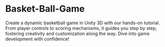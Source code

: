 # Basket-Ball-Game
Create a dynamic basketball game in Unity 3D with our hands-on tutorial. From player controls to scoring mechanisms, it guides you step by step, fostering creativity and customization along the way. Dive into game development with confidence!
